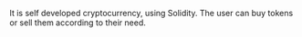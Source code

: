 It is self developed cryptocurrency, using Solidity. The user can buy tokens or sell them according to their need.
